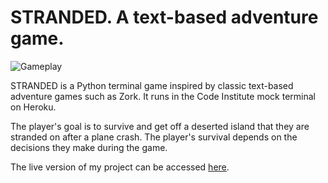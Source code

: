 # STRANDED. A text-based adventure game.

![Gameplay]()

STRANDED is a Python terminal game inspired by classic text-based adventure games such as Zork. It runs in the Code Institute mock terminal on Heroku.

The player's goal is to survive and get off a deserted island that they are stranded on after a plane crash. The player's survival depends on the decisions they make during the game.

The live version of my project can be accessed [here](https://stranded.herokuapp.com/).